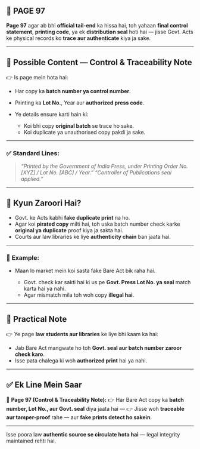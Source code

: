 
## 📄 **PAGE 97**

**Page 97** agar ab bhi **official tail-end** ka hissa hai, toh yahaan **final control statement**, **printing code**, ya ek **distribution seal** hoti hai — jisse Govt. Acts ke physical records ko **trace aur authenticate** kiya ja sake.

---

## 🔹 **Possible Content — Control & Traceability Note**

👉 Is page mein hota hai:

* Har copy ka **batch number ya control number**.
* Printing ka **Lot No.**, Year aur **authorized press code**.
* Ye details ensure karti hain ki:

  * Koi bhi copy **original batch** se trace ho sake.
  * Koi duplicate ya unauthorised copy pakdi ja sake.

---

### ✅ **Standard Lines:**

> *“Printed by the Government of India Press, under Printing Order No. \[XYZ] / Lot No. \[ABC] / Year.”*
> *“Controller of Publications seal applied.”*

---

## 🔹 **Kyun Zaroori Hai?**

* Govt. ke Acts kabhi **fake duplicate print** na ho.
* Agar koi **pirated copy** milti hai, toh uska batch number check karke **original ya duplicate** proof kiya ja sakta hai.
* Courts aur law libraries ke liye **authenticity chain** ban jaata hai.

---

### 🧩 **Example:**

* Maan lo market mein koi sasta fake Bare Act bik raha hai.

  * Govt. check kar sakti hai ki us pe **Govt. Press Lot No. ya seal** match karta hai ya nahi.
  * Agar mismatch mila toh woh copy **illegal hai**.

---

## 🔹 **Practical Note**

👉 Ye page **law students aur libraries** ke liye bhi kaam ka hai:

* Jab Bare Act mangwate ho toh **Govt. seal aur batch number zaroor check karo**.
* Isse pata chalega ki woh **authorized print** hai ya nahi.

---

## ✅ **Ek Line Mein Saar**

📌 **Page 97 (Control & Traceability Note):**
👉 Har Bare Act copy ka **batch number, Lot No., aur Govt. seal** diya jaata hai —
👉 Jisse woh **traceable aur tamper-proof** rahe — aur **fake prints detect ho sakein**.

---

Isse poora law **authentic source se circulate hota hai** — legal integrity maintained rehti hai.
